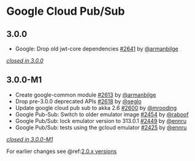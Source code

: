 # Google Cloud Pub/Sub

## 3.0.0

- Google: Drop old jwt-core dependencies [#2641](https://github.com/akka/alpakka/issues/2641) by [@armanbilge](https://github.com/armanbilge)

[*closed in 3.0.0*](https://github.com/akka/alpakka/issues?q=is%3Aclosed+milestone%3A3.0.0+label%3Ap%3Agoogle-cloud-pub-sub)

## 3.0.0-M1

- Create google-common module [#2613](https://github.com/akka/alpakka/issues/2613) by [@armanbilge](https://github.com/armanbilge)
- Drop pre-3.0.0 deprecated APIs [#2618](https://github.com/akka/alpakka/issues/2618) by [@seglo](https://github.com/seglo)
- Update google cloud pub sub to akka 2.6 [#2600](https://github.com/akka/alpakka/issues/2600) by [@mrooding](https://github.com/mrooding)
- Google Pub-Sub: Switch to older emulator image [#2454](https://github.com/akka/alpakka/issues/2454) by [@raboof](https://github.com/raboof)
- Google Pub/Sub: lock emulator version to 313.0.1 [#2449](https://github.com/akka/alpakka/issues/2449) by [@ennru](https://github.com/ennru)
- Google Pub/Sub: tests using the gcloud emulator  [#2425](https://github.com/akka/alpakka/issues/2425) by [@ennru](https://github.com/ennru)

[*closed in 3.0.0-M1*](https://github.com/akka/alpakka/issues?q=is%3Aclosed+milestone%3A3.0.0-M1+label%3Ap%3Agoogle-cloud-pub-sub)

For earlier changes see @ref:[2.0.x versions](../2.0.x/google-cloud-pub-sub.md)
